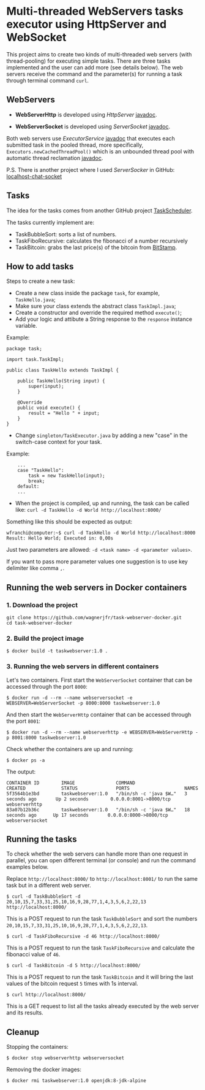 # Multi-threaded WebServers tasks executor using HttpServer and WebSocket

This project aims to create two kinds of multi-threaded web servers (with thread-pooling) for executing simple tasks.
There are three tasks implemented and the user can add more (see details below).
The web servers receive the command and the parameter(s) for running a task through terminal command `curl`.

## WebServers
* **WebServerHttp** is developed using *HttpServer* [javadoc](https://docs.oracle.com/javase/8/docs/jre/api/net/httpserver/spec/com/sun/net/httpserver/HttpServer.html).

* **WebServerSocket** is developed using *ServerSocket* [javadoc](https://docs.oracle.com/javase/8/docs/api/java/net/ServerSocket.html).

Both web servers use *ExecutorService* [javadoc](https://docs.oracle.com/javase/8/docs/api/java/util/concurrent/ExecutorService.html) that executes each submitted task in the pooled thread, more specifically, `Executors.newCachedThreadPool()` which is an unbounded thread pool with automatic thread reclamation [javadoc](https://docs.oracle.com/javase/8/docs/api/java/util/concurrent/Executors.html#newCachedThreadPool--).

P.S. There is another project where I used *ServerSocker* in GitHub: [localhost-chat-socket](https://github.com/wagnerjfr/localhost-chat-socket)

## Tasks
The idea for the tasks comes from another GitHub project [TaskScheduler](https://github.com/wagnerjfr/Java-TaskScheduler).

The tasks currently implement are:
* TaskBubbleSort: sorts a list of numbers.
* TaskFiboRecursive: calculates the fibonacci of a number recursively
* TaskBitcoin: grabs the last price(s) of the bitcoin from [BitStamp](https://www.bitstamp.net/).

## How to add tasks

Steps to create a new task:
* Create a new class inside the package `task`, for example, `TaskHello.java`;
* Make sure your class extends the abstract class `TaskImpl.java`;
* Create a constructor and override the required method `execute()`;
* Add your logic and attibute a String response to the `response` instance variable.

Example:
```
package task;

import task.TaskImpl;

public class TaskHello extends TaskImpl {

    public TaskHello(String input) {
        super(input);
    }

    @Override
    public void execute() {
        result = "Hello " + input;
    }
}
```
* Change `singleton/TaskExecutor.java` by adding a new "case" in the switch-case context for your task.

Example:
```
    ...
    case "TaskHello":
        task = new TaskHello(input);
        break;
    default:
    ...
```
* When the project is compiled, up and running, the task can be called like:
`curl -d TaskHello -d World http://localhost:8000/`

Something like this should be expected as output:
```console
wfranchi@computer:~$ curl -d TaskHello -d World http://localhost:8000
Result: Hello World; Executed in: 0,00s
```
Just two parameters are allowed: `-d <task name> -d <parameter values>`.

If you want to pass more parameter values one suggestion is to use key delimiter like comma `,`.

## Running the web servers in Docker containers 

### 1. Download the project
```
git clone https://github.com/wagnerjfr/task-webserver-docker.git
cd task-webserver-docker
```
### 2. Build the project image
```
$ docker build -t taskwebserver:1.0 .
```
### 3. Running the web servers in different containers
Let's two containers. First start the `WebServerSocket` container that can be accessed through the port `8000`:
```
$ docker run -d --rm --name webserversocket -e WEBSERVER=WebServerSocket -p 8000:8000 taskwebserver:1.0
```

And then start the `WebServerHttp` container that can be accessed through the port `8001`:
```
$ docker run -d --rm --name webserverhttp -e WEBSERVER=WebServerHttp -p 8001:8000 taskwebserver:1.0
```

Check whether the containers are up and running:
```
$ docker ps -a
```
The output:
```console
CONTAINER ID        IMAGE               COMMAND                  CREATED             STATUS              PORTS                    NAMES
5f3564b1e3bd        taskwebserver:1.0   "/bin/sh -c 'java $W…"   3 seconds ago       Up 2 seconds        0.0.0.0:8001->8000/tcp   webserverhttp
83a07b12b36c        taskwebserver:1.0   "/bin/sh -c 'java $W…"   18 seconds ago      Up 17 seconds       0.0.0.0:8000->8000/tcp   webserversocket
```

## Running the tasks

To check whether the web servers can handle more than one request in parallel, you can open different terminal (or console) and run the command examples below.

Replace `http://localhost:8000/` to `http://localhost:8001/` to run the same task but in a different web server.
```
$ curl -d TaskBubbleSort -d 20,10,15,7,33,31,25,10,16,9,28,77,1,4,3,5,6,2,22,13 http://localhost:8000/
```
This is a POST request to run the task `TaskBubbleSort` and sort the numbers `20,10,15,7,33,31,25,10,16,9,28,77,1,4,3,5,6,2,22,13`.
```
$ curl -d TaskFiboRecursive -d 46 http://localhost:8000/
```
This is a POST request to run the task `TaskFiboRecursive` and calculate the fibonacci value of `46`.
```
$ curl -d TaskBitcoin -d 5 http://localhost:8000/
```
This is a POST request to run the task `TaskBitcoin` and it will bring the last values of the bitcoin request `5` times with 1s interval.
```
$ curl http://localhost:8000/
```
This is a GET request to list all the tasks already executed by the web server and its results.

## Cleanup

Stopping the containers:
```
$ docker stop webserverhttp webserversocket
```
Removing the docker images:
```
$ docker rmi taskwebserver:1.0 openjdk:8-jdk-alpine
```
